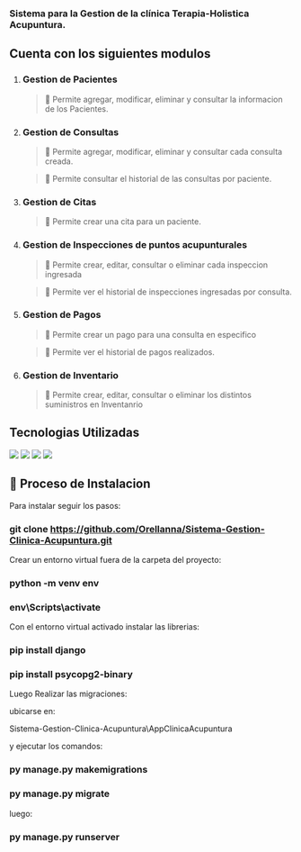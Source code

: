 
### Sistema para la Gestion de la clínica Terapia-Holistica Acupuntura.


## Cuenta con los siguientes modulos


1. ### Gestion de Pacientes
    > 📌 Permite agregar, modificar, eliminar y consultar la informacion de los Pacientes.


2. ### Gestion de Consultas
    > 📌 Permite agregar, modificar, eliminar y consultar cada consulta creada.

    > 📌 Permite consultar el historial de las consultas por paciente.


3. ### Gestion de Citas
    > 📌 Permite crear una cita para un paciente.


4. ### Gestion de Inspecciones de puntos acupunturales
    > 📌 Permite crear, editar, consultar o eliminar cada inspeccion ingresada

    > 📌 Permite ver el historial de inspecciones ingresadas por consulta.


5. ### Gestion de Pagos

    > 📌 Permite crear un pago para una consulta en especifico

    > 📌 Permite ver el historial de pagos realizados.

6. ### Gestion de Inventario
    > 📌 Permite crear, editar, consultar o eliminar los distintos suministros en Inventanrio


## Tecnologias Utilizadas

<img src="https://img.shields.io/badge/Python-14354C?style=for-the-badge&logo=python&logoColor=white">
<img src="https://img.shields.io/badge/Django-092E20?style=for-the-badge&logo=django&logoColor=white">
<img src="https://img.shields.io/badge/postgres-%23316192.svg?style=for-the-badge&logo=postgresql&logoColor=white">
<img src="https://img.shields.io/badge/bootstrap-%23563D7C.svg?style=for-the-badge&logo=bootstrap&logoColor=white">

## 🚀 Proceso de Instalacion

Para instalar seguir los pasos:

### git clone https://github.com/Orellanna/Sistema-Gestion-Clinica-Acupuntura.git

Crear un entorno virtual fuera de la carpeta del proyecto:

### python -m venv env

### env\Scripts\activate

Con el entorno virtual activado instalar las librerias:

### pip install django

### pip install psycopg2-binary

Luego Realizar las migraciones:

ubicarse en:

Sistema-Gestion-Clinica-Acupuntura\AppClinicaAcupuntura

y ejecutar los comandos:

### py manage.py makemigrations

### py manage.py migrate

luego:

### py manage.py runserver
